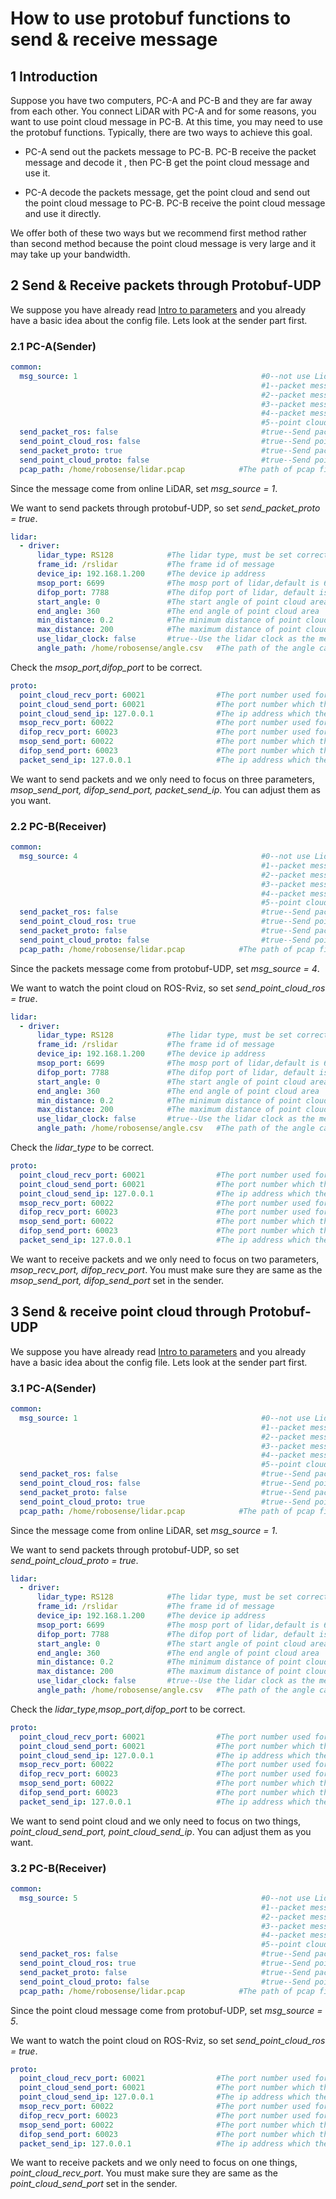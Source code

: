 # How to use protobuf functions to send & receive message



## 1 Introduction

Suppose you have two computers, PC-A and PC-B and they are far away from each other.  You connect LiDAR with PC-A and for some reasons, you want to use point cloud message in PC-B. At this time, you may need to use the protobuf functions. Typically, there are two ways to achieve this goal.

- PC-A send out the packets message to PC-B. PC-B receive the packet message and decode it , then PC-B get the point cloud message and use it.

- PC-A decode the packets message, get the point cloud and send out the point cloud message to PC-B. PC-B receive the point cloud message and use it directly.



We offer both of these two ways but we recommend first method rather than second method because the point cloud message is very large and it may take up your bandwidth.  



## 2 Send & Receive packets through Protobuf-UDP

 We suppose you have already read [Intro to parameters](../intro/parameter_intro.md) and you already have a basic idea about the config file. Lets look at the sender part first.



### 2.1 PC-A(Sender)

```yaml
common:
  msg_source: 1                                         #0--not use Lidar
                                                        #1--packet message come from online lidar
                                                        #2--packet message come from ROS or ROS2
                                                        #3--packet message come from Pcap bag
                                                        #4--packet message come from Protobuf-UDP
                                                        #5--point cloud from Protobuf-UDP
  send_packet_ros: false                                #true--Send packet through ROS or ROS2(Used to record packet)
  send_point_cloud_ros: false                           #true--Send point cloud through ROS or ROS2
  send_packet_proto: true                               #true--Send packet through Protobuf-UDP
  send_point_cloud_proto: false                         #true--Send point cloud through Protobuf-UDP
  pcap_path: /home/robosense/lidar.pcap            #The path of pcap file
```

Since the message come from online LiDAR, set *msg_source = 1*.

We want to send packets through protobuf-UDP, so set *send_packet_proto = true*.

```yaml
lidar:
  - driver:
      lidar_type: RS128            #The lidar type, must be set correctly
      frame_id: /rslidar           #The frame id of message
      device_ip: 192.168.1.200     #The device ip address
      msop_port: 6699              #The mosp port of lidar,default is 6699
      difop_port: 7788             #The difop port of lidar, default is 7788
      start_angle: 0               #The start angle of point cloud area
      end_angle: 360               #The end angle of point cloud area
      min_distance: 0.2            #The minimum distance of point cloud area
      max_distance: 200            #The maximum distance of point cloud area
      use_lidar_clock: false       #true--Use the lidar clock as the message timestamp;false-- Use the system clock as the time stamp  
      angle_path: /home/robosense/angle.csv   #The path of the angle calibration file. For latest version lidars, there is no need to use this file.
```

Check the *msop_port,difop_port*  to be correct.

```yaml
proto:
  point_cloud_recv_port: 60021                #The port number used for receiving point cloud 
  point_cloud_send_port: 60021                #The port number which the point cloud will be send to
  point_cloud_send_ip: 127.0.0.1              #The ip address which the point cloud will be send to 
  msop_recv_port: 60022                       #The port number used for receiving lidar msop packets
  difop_recv_port: 60023                      #The port number used for receiving lidar difop packets
  msop_send_port: 60022                       #The port number which the msop packets will be send to 
  difop_send_port: 60023                      #The port number which the difop packets will be send to 
  packet_send_ip: 127.0.0.1                   #The ip address which the lidar packets will be send to
```

We want to send packets and we only need to focus on three parameters, *msop_send_port, difop_send_port, packet_send_ip*. You can adjust them as you want.



### 2.2 PC-B(Receiver)

```yaml
common:
  msg_source: 4                                         #0--not use Lidar
                                                        #1--packet message come from online lidar
                                                        #2--packet message come from ROS or ROS2
                                                        #3--packet message come from Pcap bag
                                                        #4--packet message come from Protobuf-UDP
                                                        #5--point cloud from Protobuf-UDP
  send_packet_ros: false                                #true--Send packet through ROS or ROS2(Used to record packet)
  send_point_cloud_ros: true                            #true--Send point cloud through ROS or ROS2
  send_packet_proto: false                              #true--Send packet through Protobuf-UDP
  send_point_cloud_proto: false                         #true--Send point cloud through Protobuf-UDP
  pcap_path: /home/robosense/lidar.pcap            #The path of pcap file
```

Since the packets message come from protobuf-UDP, set *msg_source = 4*.

We want to watch the point cloud on ROS-Rviz, so set *send_point_cloud_ros = true*.

```yaml
lidar:
  - driver:
      lidar_type: RS128            #The lidar type, must be set correctly
      frame_id: /rslidar           #The frame id of message
      device_ip: 192.168.1.200     #The device ip address
      msop_port: 6699              #The mosp port of lidar,default is 6699
      difop_port: 7788             #The difop port of lidar, default is 7788
      start_angle: 0               #The start angle of point cloud area
      end_angle: 360               #The end angle of point cloud area
      min_distance: 0.2            #The minimum distance of point cloud area
      max_distance: 200            #The maximum distance of point cloud area
      use_lidar_clock: false       #true--Use the lidar clock as the message timestamp;false-- Use the system clock as the time stamp  
      angle_path: /home/robosense/angle.csv   #The path of the angle calibration file. For latest version lidars, there is no need to use this file.
```

Check the *lidar_type*  to be correct.

```yaml
proto:
  point_cloud_recv_port: 60021                #The port number used for receiving point cloud 
  point_cloud_send_port: 60021                #The port number which the point cloud will be send to
  point_cloud_send_ip: 127.0.0.1              #The ip address which the point cloud will be send to 
  msop_recv_port: 60022                       #The port number used for receiving lidar msop packets
  difop_recv_port: 60023                      #The port number used for receiving lidar difop packets
  msop_send_port: 60022                       #The port number which the msop packets will be send to 
  difop_send_port: 60023                      #The port number which the difop packets will be send to 
  packet_send_ip: 127.0.0.1                   #The ip address which the lidar packets will be send to
```

We want to receive packets and we only need to focus on two parameters, *msop_recv_port, difop_recv_port*. You must make sure they are same as the *msop_send_port, difop_send_port* set in the sender.



## 3 Send & receive point cloud through Protobuf-UDP

We suppose you have already read [Intro to parameters](../intro/parameter_intro.md) and you already have a basic idea about the config file. Lets look at the sender part first.



### 3.1 PC-A(Sender)

```yaml
common:
  msg_source: 1                                         #0--not use Lidar
                                                        #1--packet message come from online lidar
                                                        #2--packet message come from ROS or ROS2
                                                        #3--packet message come from Pcap bag
                                                        #4--packet message come from Protobuf-UDP
                                                        #5--point cloud from Protobuf-UDP
  send_packet_ros: false                                #true--Send packet through ROS or ROS2(Used to record packet)
  send_point_cloud_ros: false                           #true--Send point cloud through ROS or ROS2
  send_packet_proto: false                              #true--Send packet through Protobuf-UDP
  send_point_cloud_proto: true                          #true--Send point cloud through Protobuf-UDP
  pcap_path: /home/robosense/lidar.pcap            #The path of pcap file
```

Since the message come from online LiDAR, set *msg_source = 1*.

We want to send packets through protobuf-UDP, so set *send_point_cloud_proto = true*.

```yaml
lidar:
  - driver:
      lidar_type: RS128            #The lidar type, must be set correctly
      frame_id: /rslidar           #The frame id of message
      device_ip: 192.168.1.200     #The device ip address
      msop_port: 6699              #The mosp port of lidar,default is 6699
      difop_port: 7788             #The difop port of lidar, default is 7788
      start_angle: 0               #The start angle of point cloud area
      end_angle: 360               #The end angle of point cloud area
      min_distance: 0.2            #The minimum distance of point cloud area
      max_distance: 200            #The maximum distance of point cloud area
      use_lidar_clock: false       #true--Use the lidar clock as the message timestamp;false-- Use the system clock as the time stamp  
      angle_path: /home/robosense/angle.csv   #The path of the angle calibration file. For latest version lidars, there is no need to use this file.
```

Check the *lidar_type,msop_port,difop_port*  to be correct.

```yaml
proto:
  point_cloud_recv_port: 60021                #The port number used for receiving point cloud 
  point_cloud_send_port: 60021                #The port number which the point cloud will be send to
  point_cloud_send_ip: 127.0.0.1              #The ip address which the point cloud will be send to 
  msop_recv_port: 60022                       #The port number used for receiving lidar msop packets
  difop_recv_port: 60023                      #The port number used for receiving lidar difop packets
  msop_send_port: 60022                       #The port number which the msop packets will be send to 
  difop_send_port: 60023                      #The port number which the difop packets will be send to 
  packet_send_ip: 127.0.0.1                   #The ip address which the lidar packets will be send to
```

We want to send point cloud and we only need to focus on two things, *point_cloud_send_port, point_cloud_send_ip*. You can adjust them as you want.



### 3.2 PC-B(Receiver)

```yaml
common:
  msg_source: 5                                         #0--not use Lidar
                                                        #1--packet message come from online lidar
                                                        #2--packet message come from ROS or ROS2
                                                        #3--packet message come from Pcap bag
                                                        #4--packet message come from Protobuf-UDP
                                                        #5--point cloud from Protobuf-UDP
  send_packet_ros: false                                #true--Send packet through ROS or ROS2(Used to record packet)
  send_point_cloud_ros: true                            #true--Send point cloud through ROS or ROS2
  send_packet_proto: false                              #true--Send packet through Protobuf-UDP
  send_point_cloud_proto: false                         #true--Send point cloud through Protobuf-UDP
  pcap_path: /home/robosense/lidar.pcap            #The path of pcap file
```

Since the point cloud message come from protobuf-UDP, set *msg_source = 5*.

We want to watch the point cloud on ROS-Rviz, so set *send_point_cloud_ros = true*.

```yaml
proto:
  point_cloud_recv_port: 60021                #The port number used for receiving point cloud 
  point_cloud_send_port: 60021                #The port number which the point cloud will be send to
  point_cloud_send_ip: 127.0.0.1              #The ip address which the point cloud will be send to 
  msop_recv_port: 60022                       #The port number used for receiving lidar msop packets
  difop_recv_port: 60023                      #The port number used for receiving lidar difop packets
  msop_send_port: 60022                       #The port number which the msop packets will be send to 
  difop_send_port: 60023                      #The port number which the difop packets will be send to 
  packet_send_ip: 127.0.0.1                   #The ip address which the lidar packets will be send to
```

We want to receive packets and we only need to focus on one things, *point_cloud_recv_port*. You must make sure they are same as the *point_cloud_send_port*  set in the sender.

















